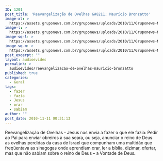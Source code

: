 ```yaml
---
ID: 1201
post_title: 'Reevangelização de Ovelhas &#8211; Maurício Bronzatto'
image-xl: >
  https://assets.gruponews.com.br/gruponews/uploads/2010/11/Gruponews-MauricioBronzatto_0811566-868.jpg
image-l: >
  https://assets.gruponews.com.br/gruponews/uploads/2010/11/Gruponews-MauricioBronzatto_0811566-868.jpg
image-sq-l: >
  https://assets.gruponews.com.br/gruponews/uploads/2010/11/Gruponews-MauricioBronzatto_0811566-868.jpg
image-sq-m: >
  https://assets.gruponews.com.br/gruponews/uploads/2010/11/Gruponews-MauricioBronzatto_0811566-868.jpg
post_excerpt: ""
layout: audioevideo
permalink: >
  audioevideo/reevangelizacao-de-ovelhas-mauricio-bronzatto
published: true
categories:
  - Geral
tags:
  - fazer
  - fazia
  - Jesus
  - orar
  - sabiam
author: ""
post_date: 2010-11-11 00:31:13
---
```

Reevangelização de Ovelhas - Jesus nos envia a fazer o que ele fazia: Pedir ao Pai para enviar obreiros à sua seara, ou seja, anunciar o reino de Deus as ovelhas perdidas da casa de Israel que compunham uma multidão que freqüentava as sinagogas onde aprendiam orar, ler a bíblia, dizimar, ofertar, mas que não sabiam sobre o reino de Deus – a Vontade de Deus.